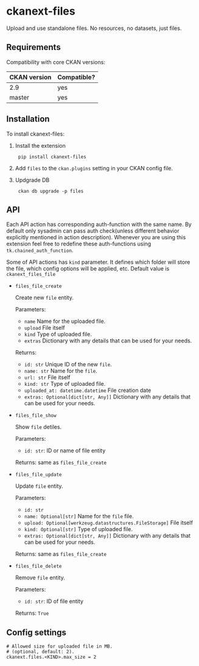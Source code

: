 # ckanext-files

Upload and use standalone files. No resources, no datasets, just files.


## Requirements


Compatibility with core CKAN versions:

| CKAN version | Compatible? |
|--------------|-------------|
| 2.9          | yes         |
| master       | yes         |

## Installation

To install ckanext-files:

1. Install the extension

		pip install ckanext-files

1. Add `files` to the `ckan.plugins` setting in your CKAN
   config file.

1. Updgrade DB

		ckan db upgrade -p files

## API

Each API action has corresponding auth-function with the same name. By default
only sysadmin can pass auth check(unless different behavior explicitly
mentioned in action description). Whenever you are using this extension feel
free to redefine these auth-functions using `tk.chained_auth_function`.

Some of API actions has `kind` parameter. It defines which folder will store
the file, which config options will be applied, etc. Default value is
`ckanext_files_file`

* `files_file_create`

  Create new `file` entity.

  Parameters:
  * `name` Name for the uploaded file.
  * `upload` File itself
  * `kind` Type of uploaded file.
  * `extras` Dictionary with any details that can be used for your needs.

  Returns:
  * `id: str` Unique ID of the new `file`.
  * `name: str` Name for the `file`.
  * `url: str` File itself
  * `kind: str` Type of uploaded file.
  * `uploaded_at: datetime.datetime` File creation date
  * `extras: Optional[dict[str, Any]]` Dictionary with any details that can be used for your needs.

* `files_file_show`

  Show `file` detiles.

  Parameters:
  * `id: str`: ID or name of file entity

  Returns: same as `files_file_create`

* `files_file_update`

  Update `file` entity.

  Parameters:
  * `id: str`
  * `name: Optional[str]` Name for the `file` file.
  * `upload: Optional[werkzeug.datastructures.FileStorage]` File itself
  * `kind: Optional[str]` Type of uploaded file.
  * `extras: Optional[dict[str, Any]]` Dictionary with any details that can be used for your needs.

  Returns: same as `files_file_create`

* `files_file_delete`

  Remove `file` entity.

  Parameters:
  * `id: str`: ID of file entity

  Returns: `True`

## Config settings

	# Allowed size for uploaded file in MB.
	# (optional, default: 2).
	ckanext.files.<KIND>.max_size = 2
